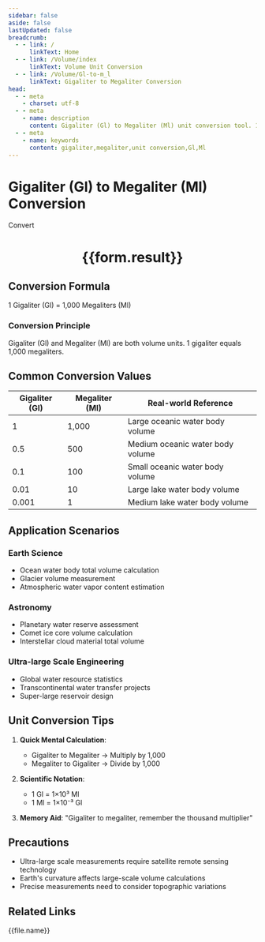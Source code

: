 ```yaml
---
sidebar: false
aside: false
lastUpdated: false
breadcrumb:
  - - link: /
      linkText: Home
  - - link: /Volume/index
      linkText: Volume Unit Conversion
  - - link: /Volume/Gl-to-m_l
      linkText: Gigaliter to Megaliter Conversion
head:
  - - meta
    - charset: utf-8
  - - meta
    - name: description
      content: Gigaliter (Gl) to Megaliter (Ml) unit conversion tool. 1 gigaliter equals 1,000 megaliters.
  - - meta
    - name: keywords
      content: gigaliter,megaliter,unit conversion,Gl,Ml
---
```


# Gigaliter (Gl) to Megaliter (Ml) Conversion

<script setup>
import { onMounted, reactive, inject ,ref  } from 'vue'
import { NButton,NForm ,NFormItem,NInput,NInputNumber,NSelect,NCard,useMessage ,NGrid ,NGi } from 'naive-ui'
import { defineClientComponent } from 'vitepress'
import { Volume } from '../files';

const convert = inject('convert')
const formRef = ref(null);
const rules = {
  number:{
    required: true,
    type: 'number',
    trigger: "blur"
  }
}
const form = reactive({
  number:null,
  result:'',
  title:'Gigaliter (Gl) to Megaliter (Ml) Conversion'
})

const convertHandler = (e) => {
  e.preventDefault();
  formRef.value?.validate((errors)=>{
    if (!errors) {
      form.result = `${form.number} Gl = ${convert(form.number).from('Gl').to('Ml')} Ml`
    }
  })
}
</script>

<n-form size="large" :model="form" ref='formRef' :rules="rules">
  <n-form-item label="Value" path="number">
    <n-input-number size="large" style="width:100%" :min="0" v-model:value="form.number" placeholder="Enter gigaliter value" />
  </n-form-item>
  <n-form-item>
    <n-button type="info" style="width:100%" @click="convertHandler">Convert</n-button>
  </n-form-item>
</n-form>
<n-card embedded :bordered="false" hoverable>
  <div style="text-align:center">
    <h1>{{form.result}}</h1>
  </div>
</n-card>

## Conversion Formula
1 Gigaliter (Gl) = 1,000 Megaliters (Ml)

### Conversion Principle
Gigaliter (Gl) and Megaliter (Ml) are both volume units. 1 gigaliter equals 1,000 megaliters.

## Common Conversion Values
| Gigaliter (Gl) | Megaliter (Ml) | Real-world Reference                 |
|----------------|----------------|--------------------------------------|
| 1              | 1,000          | Large oceanic water body volume      |
| 0.5            | 500            | Medium oceanic water body volume     |
| 0.1            | 100            | Small oceanic water body volume      |
| 0.01           | 10             | Large lake water body volume         |
| 0.001          | 1              | Medium lake water body volume        |

## Application Scenarios
### Earth Science
- Ocean water body total volume calculation
- Glacier volume measurement
- Atmospheric water vapor content estimation

### Astronomy
- Planetary water reserve assessment
- Comet ice core volume calculation
- Interstellar cloud material total volume

### Ultra-large Scale Engineering
- Global water resource statistics
- Transcontinental water transfer projects
- Super-large reservoir design

## Unit Conversion Tips
1. **Quick Mental Calculation**:
   - Gigaliter to Megaliter → Multiply by 1,000
   - Megaliter to Gigaliter → Divide by 1,000

2. **Scientific Notation**:
   - 1 Gl = 1×10³ Ml
   - 1 Ml = 1×10⁻³ Gl

3. **Memory Aid**:
   "Gigaliter to megaliter, remember the thousand multiplier"

## Precautions
- Ultra-large scale measurements require satellite remote sensing technology
- Earth's curvature affects large-scale volume calculations
- Precise measurements need to consider topographic variations

## Related Links
<n-grid x-gap="12" :cols="2">
  <n-gi v-for="(file, index) in Volume" :key="index">
    <n-button
      text
      tag="a"
      :href="file.path"
      type="info"
    >
      {{file.name}}
    </n-button>
  </n-gi>
</n-grid>